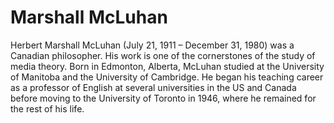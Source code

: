 # Marshall McLuhan

Herbert Marshall McLuhan (July 21, 1911 – December 31, 1980) was a Canadian philosopher. His work is one of the cornerstones of the study of media theory. Born in Edmonton, Alberta, McLuhan studied at the University of Manitoba and the University of Cambridge. He began his teaching career as a professor of English at several universities in the US and Canada before moving to the University of Toronto in 1946, where he remained for the rest of his life. 

